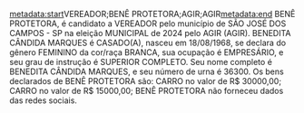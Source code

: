 <metadata:start>VEREADOR;BENÊ PROTETORA;AGIR;AGIR<metadata:end>
BENÊ PROTETORA, é candidato a VEREADOR pelo município de SÃO JOSÉ DOS CAMPOS - SP na eleição MUNICIPAL de 2024 pelo AGIR (AGIR). BENEDITA CÂNDIDA MARQUES é CASADO(A), nasceu em 18/08/1968, se declara do gênero FEMININO da cor/raça BRANCA, sua ocupação é EMPRESÁRIO, e seu grau de instrução é SUPERIOR COMPLETO. Seu nome completo é BENEDITA CÂNDIDA MARQUES, e seu número de urna é 36300.
Os bens declarados de BENÊ PROTETORA são: CARRO no valor de R$ 30000,00; CARRO no valor de R$ 15000,00; 
BENÊ PROTETORA não forneceu dados das redes sociais.